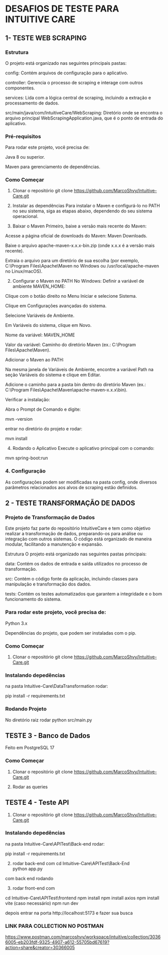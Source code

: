 # DESAFIOS DE TESTE PARA INTUITIVE CARE


## 1- TESTE WEB SCRAPING

### Estrutura
O projeto está organizado nas seguintes principais pastas:

config: Contém arquivos de configuração para o aplicativo.

controller: Gerencia o processo de scraping e interage com outros componentes.

services: Lida com a lógica central de scraping, incluindo a extração e processamento de dados.

src/main/java/com/IntuitiveCare/WebScraping: Diretório onde se encontra o arquivo principal WebScrapingApplication.java, que é o ponto de entrada do aplicativo.

### Pré-requisitos
Para rodar este projeto, você precisa de:

Java 8 ou superior.

Maven para gerenciamento de dependências.

### Como Começar
1. Clonar o repositório
git clone https://github.com/MarcoShvy/Intuitive-Care.git

2. Instalar as dependências
Para instalar o Maven e configurá-lo no PATH no seu sistema, siga as etapas abaixo, dependendo do seu sistema operacional.

1. Baixar o Maven
Primeiro, baixe a versão mais recente do Maven:

Acesse a página oficial de downloads do Maven: Maven Downloads.

Baixe o arquivo apache-maven-x.x.x-bin.zip (onde x.x.x é a versão mais recente).

Extraia o arquivo para um diretório de sua escolha (por exemplo, C:\Program Files\Apache\Maven no Windows ou /usr/local/apache-maven no Linux/macOS).

2. Configurar o Maven no PATH
No Windows:
Definir a variável de ambiente MAVEN_HOME:

Clique com o botão direito no Menu Iniciar e selecione Sistema.

Clique em Configurações avançadas do sistema.

Selecione Variáveis de Ambiente.

Em Variáveis do sistema, clique em Novo.

Nome da variável: MAVEN_HOME

Valor da variável: Caminho do diretório Maven (ex.: C:\Program Files\Apache\Maven).

Adicionar o Maven ao PATH:

Na mesma janela de Variáveis de Ambiente, encontre a variável Path na seção Variáveis do sistema e clique em Editar.

Adicione o caminho para a pasta bin dentro do diretório Maven (ex.: C:\Program Files\Apache\Maven\apache-maven-x.x.x\bin).

Verificar a instalação:

Abra o Prompt de Comando e digite:

mvn -version

entrar no diretório do projeto e rodar:

mvn install

4. Rodando o Aplicativo
Execute o aplicativo principal com o comando:

mvn spring-boot:run
### 4. Configuração
As configurações podem ser modificadas na pasta config, onde diversos parâmetros relacionados aos alvos de scraping estão definidos.

## 2 - TESTE TRANSFORMAÇÃO DE DADOS

### Projeto de Transformação de Dados
Este projeto faz parte do repositório IntuitiveCare e tem como objetivo realizar a transformação de dados, preparando-os para análise ou integração com outros sistemas. O código está organizado de maneira modular, facilitando a manutenção e expansão.

Estrutura
O projeto está organizado nas seguintes pastas principais:

data: Contém os dados de entrada e saída utilizados no processo de transformação.

src: Contém o código fonte da aplicação, incluindo classes para manipulação e transformação dos dados.

tests: Contém os testes automatizados que garantem a integridade e o bom funcionamento do sistema.

### Para rodar este projeto, você precisa de:

Python 3.x

Dependências do projeto, que podem ser instaladas com o pip.


### Como Começar
1. Clonar o repositório
git clone https://github.com/MarcoShvy/Intuitive-Care.git

### Instalando depedências

na pasta Intuitive-Care\DataTransformation rodar:

pip install -r requirements.txt


### Rodando Projeto

No diretório raiz rodar python src/main.py


## TESTE 3 - Banco de Dados
Feito em PostgreSQL 17

### Como Começar
1. Clonar o repositório
git clone https://github.com/MarcoShvy/Intuitive-Care.git

2. Rodar as queries


## TESTE 4 - Teste API

1. Clonar o repositório
git clone https://github.com/MarcoShvy/Intuitive-Care.git

### Instalando depedências

na pasta Intuitive-Care\APITest\Back-end rodar:

pip install -r requirements.txt

2. rodar back-end com
cd Intuitive-Care\APITest\Back-End\
python app.py

com back end rodando

3. rodar front-end com

cd Intuitive-Care\APITest\frontend
npm install
npm install axios
npm install vite (caso necessário)
npm run dev

depois entrar na porta http://localhost:5173 e fazer sua busca


### LINK PARA COLLECTION NO POSTMAN
https://www.postman.com/marcoshvy/workspace/intuitive/collection/30366005-eb203fdf-9325-4907-a612-55705bd67619?action=share&creator=30366005

